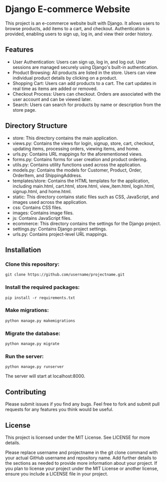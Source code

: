# Django E-commerce Website
This project is an e-commerce website built with Django. It allows users to browse products, add items to a cart, and checkout. Authentication is provided, enabling users to sign up, log in, and view their order history.

## Features
- User Authentication: Users can sign up, log in, and log out. User sessions are managed securely using Django's built-in authentication.
- Product Browsing: All products are listed in the store. Users can view individual product details by clicking on a product.
- Shopping Cart: Users can add products to a cart. The cart updates in real time as items are added or removed.
- Checkout Process: Users can checkout. Orders are associated with the user account and can be viewed later.
- Search: Users can search for products by name or description from the store page.

## Directory Structure
- store: This directory contains the main application.
- views.py: Contains the views for login, signup, store, cart, checkout, updating items, processing orders, viewing items, and home.
- urls.py: Contains URL mappings for the aforementioned views.
- forms.py: Contains forms for user creation and product ordering.
- utils.py: Contains utility functions used across the application.
- models.py: Contains the models for Customer, Product, Order, OrderItem, and ShippingAddress.
- templates/store: Contains the HTML templates for the application, including main.html, cart.html, store.html, view_item.html, login.html, signup.html, and home.html.
- static: This directory contains static files such as CSS, JavaScript, and images used across the application.
- css: Contains CSS files.
- images: Contains image files.
- js: Contains JavaScript files.
- ecommerce: This directory contains the settings for the Django project.
- settings.py: Contains Django project settings.
- urls.py: Contains project-level URL mappings.

## Installation

### Clone this repository:
```
git clone https://github.com/username/projectname.git
```
### Install the required packages:
```
pip install -r requirements.txt
```
### Make migrations:
```
python manage.py makemigrations
```
### Migrate the database:
```
python manage.py migrate
```
### Run the server:
```
python manage.py runserver
```
The server will start at localhost:8000.

## Contributing
Please submit issues if you find any bugs. Feel free to fork and submit pull requests for any features you think would be useful.

## License
This project is licensed under the MIT License. See LICENSE for more details.

Please replace username and projectname in the git clone command with your actual GitHub username and repository name. Add further details to the sections as needed to provide more information about your project. If you plan to license your project under the MIT License or another license, ensure you include a LICENSE file in your project.
